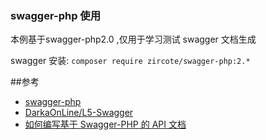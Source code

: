 ### swagger-php 使用

本例基于swagger-php2.0 ,仅用于学习测试 swagger 文档生成

swagger 安装:
`composer require zircote/swagger-php:2.*`

##参考


- [swagger-php](https://github.com/zircote/swagger-php)
- [DarkaOnLine/L5-Swagger](https://github.com/DarkaOnLine/L5-Swagger)
- [如何编写基于 Swagger-PHP 的 API 文档](https://www.ruoxiaozh.com/blog/article/48)
